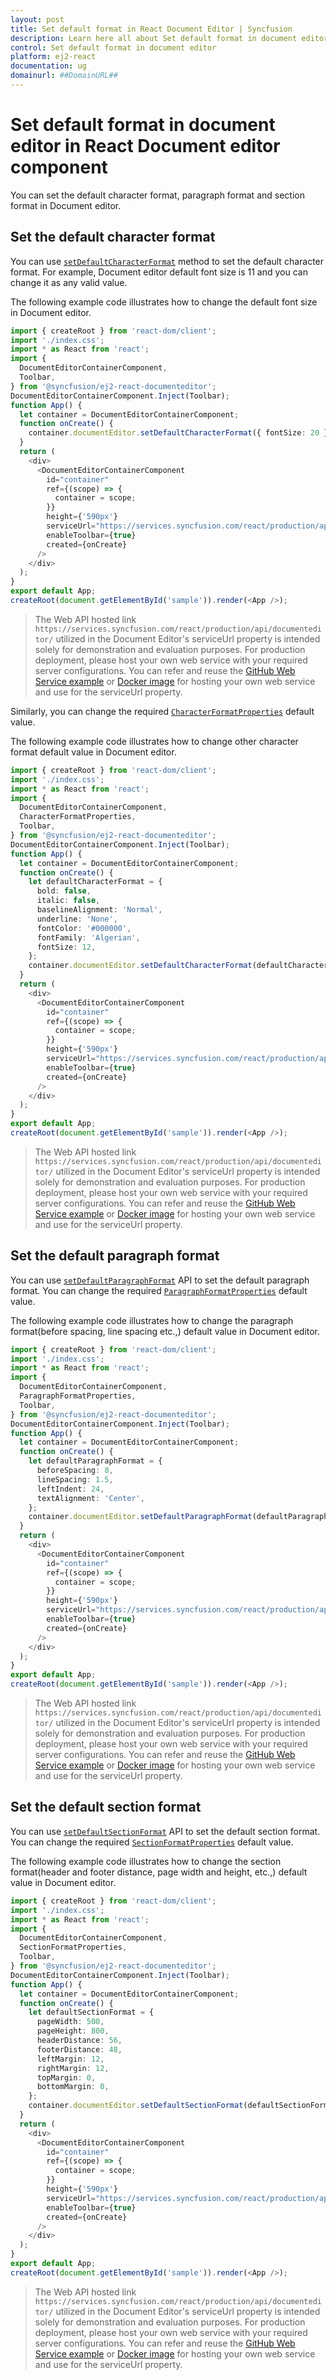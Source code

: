 ```yaml
---
layout: post
title: Set default format in React Document Editor | Syncfusion
description: Learn here all about Set default format in document editor in Syncfusion React Document editor component of Syncfusion Essential JS 2 and more.
control: Set default format in document editor 
platform: ej2-react
documentation: ug
domainurl: ##DomainURL##
---
```


# Set default format in document editor in React Document editor component

You can set the default character format, paragraph format and section format in Document editor.

## Set the default character format

You can use [`setDefaultCharacterFormat`](https://ej2.syncfusion.com/react/documentation/api/document-editor/#setdefaultcharacterformat) method to set the default character format. For example, Document editor default font size is 11 and you can change it as any valid value.

The following example code illustrates how to change the default font size in Document editor.

```ts
import { createRoot } from 'react-dom/client';
import './index.css';
import * as React from 'react';
import {
  DocumentEditorContainerComponent,
  Toolbar,
} from '@syncfusion/ej2-react-documenteditor';
DocumentEditorContainerComponent.Inject(Toolbar);
function App() {
  let container = DocumentEditorContainerComponent;
  function onCreate() {
    container.documentEditor.setDefaultCharacterFormat({ fontSize: 20 });
  }
  return (
    <div>
      <DocumentEditorContainerComponent
        id="container"
        ref={(scope) => {
          container = scope;
        }}
        height={'590px'}
        serviceUrl="https://services.syncfusion.com/react/production/api/documenteditor/"
        enableToolbar={true}
        created={onCreate}
      />
    </div>
  );
}
export default App;
createRoot(document.getElementById('sample')).render(<App />);

```

> The Web API hosted link `https://services.syncfusion.com/react/production/api/documenteditor/` utilized in the Document Editor's serviceUrl property is intended solely for demonstration and evaluation purposes. For production deployment, please host your own web service with your required server configurations. You can refer and reuse the [GitHub Web Service example](https://github.com/SyncfusionExamples/EJ2-DocumentEditor-WebServices) or [Docker image](https://hub.docker.com/r/syncfusion/word-processor-server) for hosting your own web service and use for the serviceUrl property.

Similarly, you can change the required [`CharacterFormatProperties`](https://ej2.syncfusion.com/react/documentation/api/document-editor/characterFormatProperties) default value.

The following example code illustrates how to change other character format default value in Document editor.

```ts
import { createRoot } from 'react-dom/client';
import './index.css';
import * as React from 'react';
import {
  DocumentEditorContainerComponent,
  CharacterFormatProperties,
  Toolbar,
} from '@syncfusion/ej2-react-documenteditor';
DocumentEditorContainerComponent.Inject(Toolbar);
function App() {
  let container = DocumentEditorContainerComponent;
  function onCreate() {
    let defaultCharacterFormat = {
      bold: false,
      italic: false,
      baselineAlignment: 'Normal',
      underline: 'None',
      fontColor: '#000000',
      fontFamily: 'Algerian',
      fontSize: 12,
    };
    container.documentEditor.setDefaultCharacterFormat(defaultCharacterFormat);
  }
  return (
    <div>
      <DocumentEditorContainerComponent
        id="container"
        ref={(scope) => {
          container = scope;
        }}
        height={'590px'}
        serviceUrl="https://services.syncfusion.com/react/production/api/documenteditor/"
        enableToolbar={true}
        created={onCreate}
      />
    </div>
  );
}
export default App;
createRoot(document.getElementById('sample')).render(<App />);

```

> The Web API hosted link `https://services.syncfusion.com/react/production/api/documenteditor/` utilized in the Document Editor's serviceUrl property is intended solely for demonstration and evaluation purposes. For production deployment, please host your own web service with your required server configurations. You can refer and reuse the [GitHub Web Service example](https://github.com/SyncfusionExamples/EJ2-DocumentEditor-WebServices) or [Docker image](https://hub.docker.com/r/syncfusion/word-processor-server) for hosting your own web service and use for the serviceUrl property.

## Set the default paragraph format

You can use [`setDefaultParagraphFormat`](https://ej2.syncfusion.com/react/documentation/api/document-editor/#setdefaultparagraphformat) API to set the default paragraph format. You can change the required [`ParagraphFormatProperties`](https://ej2.syncfusion.com/react/documentation/api/document-editor/paragraphFormatProperties/) default value.

The following example code illustrates how to change the paragraph format(before spacing, line spacing etc.,) default value in Document editor.

```ts
import { createRoot } from 'react-dom/client';
import './index.css';
import * as React from 'react';
import {
  DocumentEditorContainerComponent,
  ParagraphFormatProperties,
  Toolbar,
} from '@syncfusion/ej2-react-documenteditor';
DocumentEditorContainerComponent.Inject(Toolbar);
function App() {
  let container = DocumentEditorContainerComponent;
  function onCreate() {
    let defaultParagraphFormat = {
      beforeSpacing: 8,
      lineSpacing: 1.5,
      leftIndent: 24,
      textAlignment: 'Center',
    };
    container.documentEditor.setDefaultParagraphFormat(defaultParagraphFormat);
  }
  return (
    <div>
      <DocumentEditorContainerComponent
        id="container"
        ref={(scope) => {
          container = scope;
        }}
        height={'590px'}
        serviceUrl="https://services.syncfusion.com/react/production/api/documenteditor/"
        enableToolbar={true}
        created={onCreate}
      />
    </div>
  );
}
export default App;
createRoot(document.getElementById('sample')).render(<App />);

```

> The Web API hosted link `https://services.syncfusion.com/react/production/api/documenteditor/` utilized in the Document Editor's serviceUrl property is intended solely for demonstration and evaluation purposes. For production deployment, please host your own web service with your required server configurations. You can refer and reuse the [GitHub Web Service example](https://github.com/SyncfusionExamples/EJ2-DocumentEditor-WebServices) or [Docker image](https://hub.docker.com/r/syncfusion/word-processor-server) for hosting your own web service and use for the serviceUrl property.

## Set the default section format

You can use [`setDefaultSectionFormat`](https://ej2.syncfusion.com/react/documentation/api/document-editor/#setdefaultsectionformat) API to set the default section format. You can change the required [`SectionFormatProperties`](https://ej2.syncfusion.com/react/documentation/api/document-editor/sectionFormatProperties/) default value.

The following example code illustrates how to change the section format(header and footer distance, page width and height, etc.,) default value in Document editor.

```ts
import { createRoot } from 'react-dom/client';
import './index.css';
import * as React from 'react';
import {
  DocumentEditorContainerComponent,
  SectionFormatProperties,
  Toolbar,
} from '@syncfusion/ej2-react-documenteditor';
DocumentEditorContainerComponent.Inject(Toolbar);
function App() {
  let container = DocumentEditorContainerComponent;
  function onCreate() {
    let defaultSectionFormat = {
      pageWidth: 500,
      pageHeight: 800,
      headerDistance: 56,
      footerDistance: 48,
      leftMargin: 12,
      rightMargin: 12,
      topMargin: 0,
      bottomMargin: 0,
    };
    container.documentEditor.setDefaultSectionFormat(defaultSectionFormat);
  }
  return (
    <div>
      <DocumentEditorContainerComponent
        id="container"
        ref={(scope) => {
          container = scope;
        }}
        height={'590px'}
        serviceUrl="https://services.syncfusion.com/react/production/api/documenteditor/"
        enableToolbar={true}
        created={onCreate}
      />
    </div>
  );
}
export default App;
createRoot(document.getElementById('sample')).render(<App />);


```

> The Web API hosted link `https://services.syncfusion.com/react/production/api/documenteditor/` utilized in the Document Editor's serviceUrl property is intended solely for demonstration and evaluation purposes. For production deployment, please host your own web service with your required server configurations. You can refer and reuse the [GitHub Web Service example](https://github.com/SyncfusionExamples/EJ2-DocumentEditor-WebServices) or [Docker image](https://hub.docker.com/r/syncfusion/word-processor-server) for hosting your own web service and use for the serviceUrl property.
